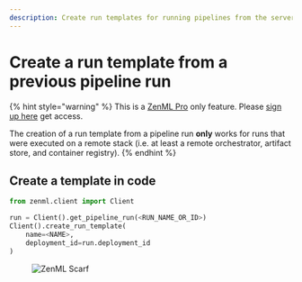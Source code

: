 ```yaml
---
description: Create run templates for running pipelines from the server
---
```


# Create a run template from a previous pipeline run

{% hint style="warning" %}
This is a [ZenML Pro](https://zenml.io/pro) only feature. Please 
[sign up here](https://cloud.zenml.io) get access.

The creation of a run template from a pipeline run **only** 
works for runs that were executed on a remote stack (i.e. at least a remote 
orchestrator, artifact store, and container registry).
{% endhint %}

<!-- ## Create a template from the dashboard -->

## Create a template in code

```python
from zenml.client import Client

run = Client().get_pipeline_run(<RUN_NAME_OR_ID>)
Client().create_run_template(
    name=<NAME>,
    deployment_id=run.deployment_id
)
```

<!-- For scarf -->
<figure><img alt="ZenML Scarf" referrerpolicy="no-referrer-when-downgrade" src="https://static.scarf.sh/a.png?x-pxid=f0b4f458-0a54-4fcd-aa95-d5ee424815bc" /></figure>
